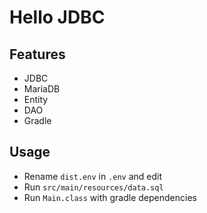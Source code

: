 # Hello JDBC

## Features

* JDBC
* MariaDB
* Entity
* DAO
* Gradle

## Usage

* Rename `dist.env` in `.env` and edit
* Run `src/main/resources/data.sql`
* Run `Main.class` with gradle dependencies
